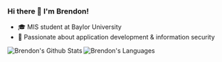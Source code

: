 ### Hi there 👋 I'm Brendon!
- 🎓 MIS student at Baylor University<br />
- 🔬 Passionate about application development & information security<br />

<p>
  <img align="left" src="https://github-readme-stats.vercel.app/api?username=brendonbusker&show_icons=true&layout=compact&theme=cobalt&count_private=true&hide_rank=true"" alt="Brendon's Github Stats" />
  <img align="left" src="https://github-readme-stats.vercel.app/api/top-langs/?username=brendonbusker&show_icons=true&layout=compact&theme=cobalt&count_private=true" alt="Brendon's Languages" />
</p>
